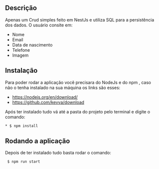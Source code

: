## Descrição

Apenas um Crud simples feito em NestJs e utiliza SQL para a persistência dos dados. O usuário consite em:

* Nome
* Email
* Data de nascimento
* Telefone
* Imagem

## Instalação

Para poder rodar a aplicação você precisara do NodeJs e do npm , caso não o tenha instalado na sua máquina os links são esses:

* https://nodejs.org/en/download/
* https://github.com/kevva/download

Após ter instalado tudo vá até a pasta do projeto pelo terminal e digite o comando:

```bash
* $ npm install
```
## Rodando a aplicação

Depois de ter instalado tudo basta rodar o comando:

```bash
 $ npm run start
